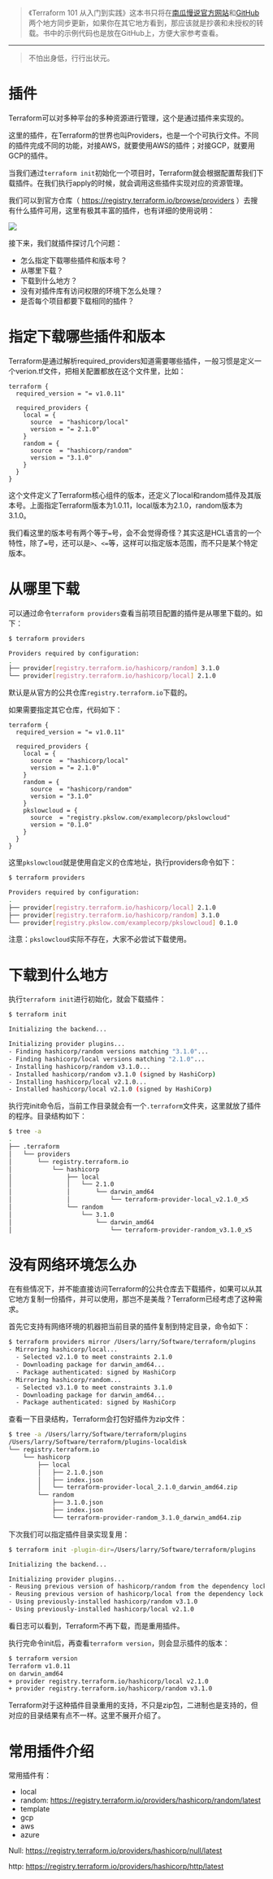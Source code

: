 > 《Terraform 101 从入门到实践》这本书只将在[南瓜慢说官方网站](https://www.pkslow.com/tags/terraform101)和[GitHub](https://github.com/LarryDpk/terraform-101)两个地方同步更新，如果你在其它地方看到，那应该就是抄袭和未授权的转载。书中的示例代码也是放在GitHub上，方便大家参考查看。

---





> 不怕出身低，行行出状元。



# 插件

Terraform可以对多种平台的多种资源进行管理，这个是通过插件来实现的。

这里的插件，在Terraform的世界也叫Providers，也是一个个可执行文件。不同的插件完成不同的功能，对接AWS，就要使用AWS的插件；对接GCP，就要用GCP的插件。

当我们通过`terraform init`初始化一个项目时，Terraform就会根据配置帮我们下载插件。在我们执行apply的时候，就会调用这些插件实现对应的资源管理。

我们可以到官方仓库（ https://registry.terraform.io/browse/providers ）去搜有什么插件可用，这里有极其丰富的插件，也有详细的使用说明：

![](https://pkslow.oss-cn-shenzhen.aliyuncs.com/images/other/terraform-101/pictures/02.providers/providers.official-site.png)



接下来，我们就插件探讨几个问题：

- 怎么指定下载哪些插件和版本号？
- 从哪里下载？
- 下载到什么地方？
- 没有对插件库有访问权限的环境下怎么处理？
- 是否每个项目都要下载相同的插件？



# 指定下载哪些插件和版本



Terraform是通过解析required_providers知道需要哪些插件，一般习惯是定义一个verion.tf文件，把相关配置都放在这个文件里，比如：

```hcl
terraform {
  required_version = "= v1.0.11"

  required_providers {
    local = {
      source  = "hashicorp/local"
      version = "= 2.1.0"
    }
    random = {
      source  = "hashicorp/random"
      version = "3.1.0"
    }
  }
}
```

这个文件定义了Terraform核心组件的版本，还定义了local和random插件及其版本号。上面指定Terraform版本为1.0.11，local版本为2.1.0，random版本为3.1.0。

我们看这里的版本号有两个等于`=`号，会不会觉得奇怪？其实这是HCL语言的一个特性，除了`=`号，还可以是`>`、`<=`等，这样可以指定版本范围，而不只是某个特定版本。



# 从哪里下载

可以通过命令`terraform providers`查看当前项目配置的插件是从哪里下载的。如下：

```bash
$ terraform providers

Providers required by configuration:
.
├── provider[registry.terraform.io/hashicorp/random] 3.1.0
└── provider[registry.terraform.io/hashicorp/local] 2.1.0
```

默认是从官方的公共仓库`registry.terraform.io`下载的。



如果需要指定其它仓库，代码如下：

```hcl
terraform {
  required_version = "= v1.0.11"

  required_providers {
    local = {
      source  = "hashicorp/local"
      version = "= 2.1.0"
    }
    random = {
      source  = "hashicorp/random"
      version = "3.1.0"
    }
    pkslowcloud = {
      source  = "registry.pkslow.com/examplecorp/pkslowcloud"
      version = "0.1.0"
    }
  }
}
```

这里`pkslowcloud`就是使用自定义的仓库地址，执行providers命令如下：

```bash
$ terraform providers

Providers required by configuration:
.
├── provider[registry.terraform.io/hashicorp/local] 2.1.0
├── provider[registry.terraform.io/hashicorp/random] 3.1.0
└── provider[registry.pkslow.com/examplecorp/pkslowcloud] 0.1.0
```

注意：`pkslowcloud`实际不存在，大家不必尝试下载使用。



# 下载到什么地方

执行`terraform init`进行初始化，就会下载插件：

```bash
$ terraform init

Initializing the backend...

Initializing provider plugins...
- Finding hashicorp/random versions matching "3.1.0"...
- Finding hashicorp/local versions matching "2.1.0"...
- Installing hashicorp/random v3.1.0...
- Installed hashicorp/random v3.1.0 (signed by HashiCorp)
- Installing hashicorp/local v2.1.0...
- Installed hashicorp/local v2.1.0 (signed by HashiCorp)
```

执行完init命令后，当前工作目录就会有一个`.terraform`文件夹，这里就放了插件的程序。目录结构如下：

```bash
$ tree -a
.
├── .terraform
│   └── providers
│       └── registry.terraform.io
│           └── hashicorp
│               ├── local
│               │   └── 2.1.0
│               │       └── darwin_amd64
│               │           └── terraform-provider-local_v2.1.0_x5
│               └── random
│                   └── 3.1.0
│                       └── darwin_amd64
│                           └── terraform-provider-random_v3.1.0_x5
```



# 没有网络环境怎么办

在有些情况下，并不能直接访问Terraform的公共仓库去下载插件，如果可以从其它地方复制一份插件，并可以使用，那岂不是美哉？Terraform已经考虑了这种需求。

首先它支持有网络环境的机器把当前目录的插件复制到特定目录，命令如下：

```bash
$ terraform providers mirror /Users/larry/Software/terraform/plugins
- Mirroring hashicorp/local...
  - Selected v2.1.0 to meet constraints 2.1.0
  - Downloading package for darwin_amd64...
  - Package authenticated: signed by HashiCorp
- Mirroring hashicorp/random...
  - Selected v3.1.0 to meet constraints 3.1.0
  - Downloading package for darwin_amd64...
  - Package authenticated: signed by HashiCorp
```



查看一下目录结构，Terraform会打包好插件为zip文件：

```bash
$ tree -a /Users/larry/Software/terraform/plugins
/Users/larry/Software/terraform/plugins-localdisk
└── registry.terraform.io
    └── hashicorp
        ├── local
        │   ├── 2.1.0.json
        │   ├── index.json
        │   └── terraform-provider-local_2.1.0_darwin_amd64.zip
        └── random
            ├── 3.1.0.json
            ├── index.json
            └── terraform-provider-random_3.1.0_darwin_amd64.zip
```



下次我们可以指定插件目录实现复用：

```bash
$ terraform init -plugin-dir=/Users/larry/Software/terraform/plugins

Initializing the backend...

Initializing provider plugins...
- Reusing previous version of hashicorp/random from the dependency lock file
- Reusing previous version of hashicorp/local from the dependency lock file
- Using previously-installed hashicorp/random v3.1.0
- Using previously-installed hashicorp/local v2.1.0
```

看日志可以看到，Terraform不再下载，而是重用插件。



执行完命令init后，再查看`terraform version`，则会显示插件的版本：

```bash
$ terraform version
Terraform v1.0.11
on darwin_amd64
+ provider registry.terraform.io/hashicorp/local v2.1.0
+ provider registry.terraform.io/hashicorp/random v3.1.0
```





Terraform对于这种插件目录重用的支持，不只是zip包，二进制也是支持的，但对应的目录结果有点不一样。这里不展开介绍了。



# 常用插件介绍

常用插件有：

- local
- random: https://registry.terraform.io/providers/hashicorp/random/latest
- template
- gcp
- aws
- azure



Null: https://registry.terraform.io/providers/hashicorp/null/latest

http: https://registry.terraform.io/providers/hashicorp/http/latest










